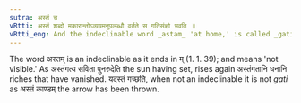 ```yaml
---
sutra: अस्तं च
vRtti: अस्तं शब्दो मकारान्तोऽव्ययमनुपलब्धौ वर्तते स गतिसंज्ञो भवति ॥
vRtti_eng: And the indeclinable word _astam_ 'at home,' is called _gati_, when in composition with a verb.
---
```

The word अस्तम् is an indeclinable as it ends in म् (1. 1. 39); and means 'not visible.' As अस्तंगत्य सविता पुनरुदेति the sun having set, rises again अस्तंगतानि धनानि riches that have vanished. यदस्तं गच्छति, when not an indeclinable it is not _gati_ as अस्तं काण्डम् the arrow has been thrown.
